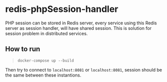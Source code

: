 # redis-phpSession-handler

PHP session can be stored in Redis server, every service using this Redis server as session handler, will have shared session.
This is solution for session problem in distributed services.

## How to run
>`docker-compose up --build`

Then try to connect to `localhost:8081` or `localhost:8081`, session should be the same between these instantions.